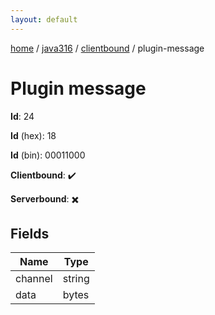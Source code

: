 ```yaml
---
layout: default
---
```


[home](/)  /  [java316](/protocol/java316)  /  [clientbound](/protocol/java316/clientbound)  /  plugin-message

# Plugin message

**Id**: 24

**Id** (hex): 18

**Id** (bin): 00011000

**Clientbound**: ✔️

**Serverbound**: ✖️

## Fields

Name | Type
---|---
channel | string
data | bytes
